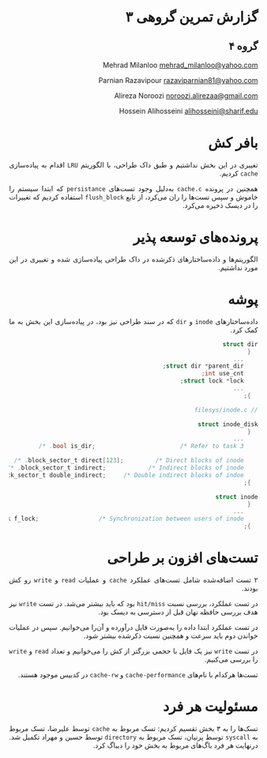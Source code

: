 <div dir="rtl" style="text-align: justify;">

# گزارش تمرین گروهی ۳

گروه ۴
-----

Mehrad Milanloo <mehrad_milanloo@yahoo.com>

Parnian Razavipour <razaviparnian81@yahoo.com>

Alireza Noroozi <noroozi.alirezaa@gmail.com> 

Hossein Alihosseini <alihosseini@sharif.edu> 


بافر کش
====================
تغییری در این بخش نداشتیم و طبق داک طراحی، با الگوریتم `LRU` اقدام به پیاده‌سازی `cache` کردیم.

همچنین در پرونده `cache.c` به‌دلیل وجود تست‌های `persistance` که ابتدا سیستم را خاموش و سپس تست‌ها را ران می‌کرد، از تابع `flush_block` استفاده کردیم که تغییرات را در دیسک ذخیره می‌کرد.

پرونده‌های توسعه پذیر
====================
الگوریتم‌ها و داده‌ساختارهای ذکرشده در داک طراحی پیاده‌سازی شده و تغییری در این مورد نداشتیم.

پوشه
====
داده‌ساختارهای `inode` و `dir` که در سند طراحی نیز بود، در پیاده‌سازی این بخش به ما کمک کرد.

```C
struct dir
  {
    ...
	struct dir *parent_dir;
	int use_cnt;
	struct lock *lock;
	...
  };
```

```c
// filesys/inode.c

struct inode_disk
  {
	...
    bool is_dir;                        /* Refer to task 3. */

    block_sector_t direct[123];         /* Direct blocks of inode. */
    block_sector_t indirect;            /* Indirect blocks of inode. */
    block_sector_t double_indirect;     /* Double indirect blocks of indoe. */
  };

struct inode
  {
    ...
    struct lock f_lock;                 /* Synchronization between users of inode. */
  };

```

تست‌های افزون بر طراحی
====================

۲ تست اضافه‌شده شامل تست‌های عملکرد `cache` و عملیات `read` و `write` رو کش بودند.

در تست عملکرد، بررسی نسبت `hit/miss` بود که باید بیشتر می‌شد. در تست `write` نیز هدف بررسی حافظه نهان قبل از دسترسی به دیسک بود.


در تست عملکرد ابتدا داده را به‌صورت فایل درآورده و آن‌را می‌خوانیم. سپس در عملیات خواندن دوم باید سرعت و همچنین نسبت ذکرشده بیشتر شود.

در تست `write` نیز یک فایل با حجمی بزرگتر از کش را می‌خوانیم و تعداد `read` و `write` را بررسی می‌کنیم.

تست‌ها هرکدام با نام‌های `cache-performance` و `cache-rw` در کدبیس موجود هستند.

مسئولیت هر فرد
===============
تسک‌ها را به ۳ بخش تقسیم کردیم:
تسک مربوط به `cache` توسط علیرضا، تسک مربوط به `syscall‍` توسط پرنیان، تسک مربوط به `directory` توسط حسین و مهراد تکمیل شد. درنهایت هر فرد باگ‌های مربوط به بخش خود را دیباگ کرد.

</div>